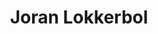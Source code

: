 ---
title: Joran Lokkerbol
bio: Utrecht, Trimbos instituut, Harvard.
avatar: images/joran-lokkerbol.jpg
featured: true
social:
  - title: linkedin
    url: https://www.linkedin.com/in/joran-lokkerbol-7a68063/
  - title: instagram
    url: https://www.trimbos.nl/over-trimbos/medewerkers/profiel/joran-lokkerbol
---